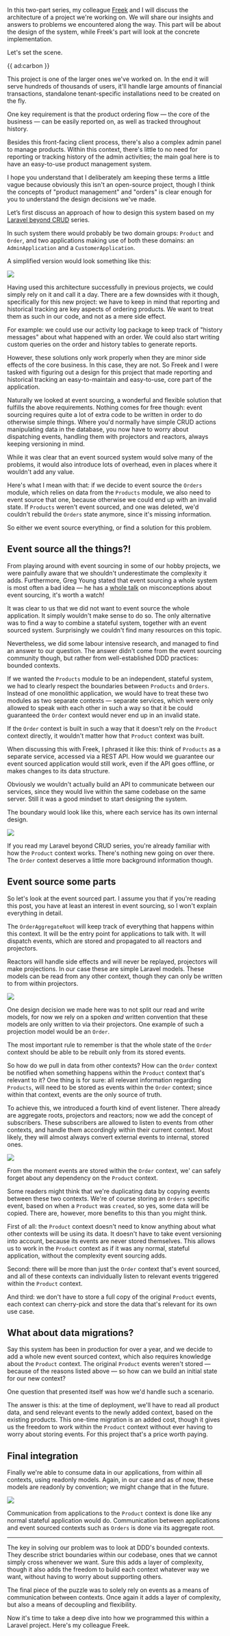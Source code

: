 In this two-part series, my colleague [Freek](*https://twitter.com/freekmurze) and I will discuss the architecture of a project we're working on. We will share our insights and answers to problems we encountered along the way. This part will be about the design of the system, while Freek's part will look at the concrete implementation.

Let's set the scene.

{{ ad:carbon }}

This project is one of the larger ones we've worked on. In the end it will serve hundreds of thousands of users, it'll handle large amounts of financial transactions, standalone tenant-specific installations need to be created on the fly.

One key requirement is that the product ordering flow — the core of the business — can be easily reported on, as well as tracked throughout history.

Besides this front-facing client process, there's also a complex admin panel to manage products. Within this context, there's little to no need for reporting or tracking history of the admin activities; the main goal here is to have an easy-to-use product management system. 

I hope you understand that I deliberately am keeping these terms a little vague because obviously this isn't an open-source project, though I think the concepts of "product management" and "orders" is clear enough for you to understand the design decisions we've made.

Let’s first discuss an approach of how to design this system based on my [Laravel beyond CRUD](*/blog/laravel-beyond-crud) series.

In such system there would probably be two domain groups: `Product` and `Order`, and two applications making use of both these domains: an `AdminApplication` and a `CustomerApplication`. 

A simplified version would look something like this:

<div class="image-noborder"></div>

[![](/resources/img/blog/event-sourcing/es-1.png)](*/resources/img/blog/event-sourcing/es-1.png)

Having used this architecture successfully in previous projects, we could simply rely on it and call it a day. There are a few downsides with it though, specifically for this new project: we have to keep in mind that reporting and historical tracking are key aspects of ordering products. We want to treat them as such in our code, and not as a mere side effect. 

For example: we could use our activity log package to keep track of "history messages" about what happened with an order. We could also start writing custom queries on the order and history tables to generate reports.

However, these solutions only work properly when they are minor side effects of the core business. In this case, they are not. So Freek and I were tasked with figuring out a design for this project that made reporting and historical tracking an easy-to-maintain and easy-to-use, core part of the application.

Naturally we looked at event sourcing, a wonderful and flexible solution that fulfills the above requirements. Nothing comes for free though: event sourcing requires quite a lot of extra code to be written in order to do otherwise simple things. Where you'd normally have simple CRUD actions manipulating data in the database, you now have to worry about dispatching events, handling them with projectors and reactors, always keeping versioning in mind.   

While it was clear that an event sourced system would solve many of the problems, it would also introduce lots of overhead, even in places where it wouldn't add any value.

Here's what I mean with that: if we decide to event source the `Orders` module, which relies on data from the `Products` module, we also need to event source that one, because otherwise we could end up with an invalid state. If `Products` weren't event sourced, and one was deleted, we'd couldn't rebuild the `Orders` state anymore, since it's missing information.

So either we event source everything, or find a solution for this problem.

## Event source all the things?!

From playing around with event sourcing in some of our hobby projects, we were painfully aware that we shouldn't underestimate the complexity it adds. Furthermore, Greg Young stated that event sourcing a whole system is most often a bad idea — he has a [whole talk](*https://www.youtube.com/watch?v=LDW0QWie21s) on misconceptions about event sourcing, it's worth a watch!

It was clear to us that we did not want to event source the whole application. It simply wouldn't make sense to do so. The only alternative was to find a way to combine a stateful system, together with an event sourced system. Surprisingly we couldn't find many resources on this topic. 

Nevertheless, we did some labour intensive research, and managed to find an answer to our question. The answer didn't come from the event sourcing community though, but rather from well-established DDD practices: bounded contexts.

If we wanted the `Products` module to be an independent, stateful system, we had to clearly respect the boundaries between `Products` and `Orders`. Instead of one monolithic application, we would have to treat these two modules as two separate contexts — separate services, which were only allowed to speak with each other in such a way so that it be could guaranteed the `Order` context would never end up in an invalid state.    

If the `Order` context is built in such a way that it doesn't rely on the `Product` context directly, it wouldn't matter how that `Product` context was built.

When discussing this with Freek, I phrased it like this: think of `Products` as a separate service, accessed via a REST API. How would we guarantee our event sourced application would still work, even if the API goes offline, or makes changes to its data structure.

Obviously we wouldn't actually build an API to communicate between our services, since they would live within the same codebase on the same server. Still it was a good mindset to start designing the system.

The boundary would look like this, where each service has its own internal design.

<div class="image-noborder"></div>

[![](/resources/img/blog/event-sourcing/es-2.png)](*/resources/img/blog/event-sourcing/es-2.png)

If you read my Laravel beyond CRUD series, you're already familiar with how the `Product` context works. There's nothing new going on over there. The `Order` context deserves a little more background information though.

## Event source some parts

So let's look at the event sourced part. I assume you that if you're reading this post, you have at least an interest in event sourcing, so I won't explain everything in detail.

The `OrderAggregateRoot` will keep track of everything that happens within this context. It will be the entry point for applications to talk with. It will dispatch events, which are stored and propagated to all reactors and projectors.

Reactors will handle side effects and will never be replayed, projectors will make projections. In our case these are simple Laravel models. These models can be read from any other context, though they can only be written to from within projectors.

<div class="image-noborder"></div>

[![](/resources/img/blog/event-sourcing/es-3.png)](*/resources/img/blog/event-sourcing/es-3.png)

One design decision we made here was to not split our read and write models, for now we rely on a spoken _and_ written convention that these models are only written to via their projectors. One example of such a projection model would be an `Order`.

The most important rule to remember is that the whole state of the `Order` context should be able to be rebuilt only from its stored events.

So how do we pull in data from other contexts? How can the `Order` context be notified when something happens within the `Product` context that's relevant to it? One thing is for sure: all relevant information regarding `Products`, will need to be stored as events within the `Order` context; since within that context, events are the only source of truth.

To achieve this, we introduced a fourth kind of event listener. There already are aggregate roots, projectors and reactors; now we add the concept of subscribers. These subscribers are allowed to listen to events from other contexts, and handle them accordingly within their current context. Most likely, they will almost always convert external events to internal, stored ones.

<div class="image-noborder"></div>

[![](/resources/img/blog/event-sourcing/es-4.png)](*/resources/img/blog/event-sourcing/es-4.png)

From the moment events are stored within the `Order` context, we' can safely forget about any dependency on the `Product` context. 

Some readers might think that we're duplicating data by copying events between these two contexts. We're of course storing an `Orders` specific event, based on when a `Product` was `created`, so yes, some data will be copied. There are, however, more benefits to this than you might think.

First of all: the `Product` context doesn't need to know anything about what other contexts will be using its data. It doesn't have to take event versioning into account, because its events are never stored themselves. This allows us to work in the `Product` context as if it was any normal, stateful application, without the complexity event sourcing adds.

Second: there will be more than just the `Order` context that's event sourced, and all of these contexts can individually listen to relevant events triggered within the `Product` context.

And third: we don't have to store a full copy of the original `Product` events, each context can cherry-pick and store the data that's relevant for its own use case.

## What about data migrations?

Say this system has been in production for over a year, and we decide to add a whole new event sourced context, which also requires knowledge about the `Product` context. The original `Product` events weren't stored — because of the reasons listed above — so how can we build an initial state for our new context?

One question that presented itself was how we'd handle such a scenario. 

The answer is this: at the time of deployment, we'll have to read all product data, and send relevant events to the newly added context, based on the existing products. This one-time migration is an added cost, though it gives us the freedom to work within the `Product` context without ever having to worry about storing events. For this project that's a price worth paying.

## Final integration

Finally we're able to consume data in our applications, from within all contexts, using readonly models. Again, in our case and as of now, these models are readonly by convention; we might change that in the future. 

<div class="image-noborder"></div>

[![](/resources/img/blog/event-sourcing/es-5.png)](*/resources/img/blog/event-sourcing/es-5.png) 

Communication from applications to the `Product` context is done like any normal stateful application would do. Communication between applications and event sourced contexts such as `Orders` is done via its aggregate root. 

---

The key in solving our problem was to look at DDD's bounded contexts. They describe strict boundaries within our codebase, ones that we cannot simply cross whenever we want. Sure this adds a layer of complexity, though it also adds the freedom to build each context whatever way we want, without having to worry about supporting others.

The final piece of the puzzle was to solely rely on events as a means of communication between contexts. Once again it adds a layer of complexity, but also a means of decoupling and flexibility. 

Now it's time to take a deep dive into how we programmed this within a Laravel project. Here's my colleague Freek.
